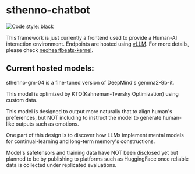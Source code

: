 # sthenno-chatbot

[![Code style: black](https://img.shields.io/badge/code%20style-black-000000.svg)](https://github.com/psf/black)

This framework is just currently a frontend used to provide a Human-AI interaction
environment. Endpoints are hosted using [vLLM](https://github.com/vllm-project/vllm).
For more details, please check [neoheartbeats-kernel](https://github.com/neoheartbeats/neoheartbeats-kernel).

## Current hosted models:

sthenno-gm-04 is a fine-tuned version of DeepMind's gemma2-9b-it.

This model is optimized by KTO(Kahneman-Tversky Optimization) using custom data.

This model is designed to output more naturally that to align human's preferences, but
NOT including to instruct the model to generate human-like outputs such as emotions.

One part of this design is to discover how LLMs implement mental models for
continual-learning and long-term memory's constructions.

Model's safetensors and training data have NOT been disclosed yet but planned to be by
publishing to platforms such as HuggingFace once reliable data is collected under
replicated evaluations.

